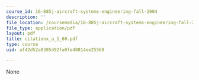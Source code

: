 ```yaml
---
course_id: 16-885j-aircraft-systems-engineering-fall-2004
description: ''
file_location: /coursemedia/16-885j-aircraft-systems-engineering-fall-2004/af42d52a8385d92fa0fe48814ee25568_citationx_a_1_60.pdf
file_type: application/pdf
layout: pdf
title: citationx_a_1_60.pdf
type: course
uid: af42d52a8385d92fa0fe48814ee25568

---
```

None